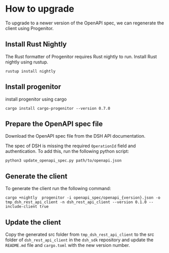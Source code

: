 # How to upgrade
To upgrade to a newer version of the OpenAPI spec, we can regenerate the client using Progenitor.

## Install Rust  Nightly
The Rust formatter of Progenitor requires Rust nightly to run. Install Rust nightly using rustup.

```shell
rustup install nightly
```

## Install progenitor
install progenitor using cargo

```shell
cargo install cargo-progenitor --version 0.7.0
```

## Prepare the OpenAPI spec file
Download the OpenAPI spec file from the DSH API documentation.

The spec of DSH is missing the required `OperationId` field and authentication. To add this, run the following python script:

```shell
python3 update_openapi_spec.py path/to/openapi.json
```

## Generate the client
To generate the client run the following command:

```shell
cargo +nightly  progenitor -i openapi_spec/openapi_{version}.json -o tmp_dsh_rest_api_client -n dsh_rest_api_client --version 0.1.0 --include-client true
```

## Update the client
Copy the generated src folder from `tmp_dsh_rest_api_client` to the src folder of `dsh_rest_api_client` in the `dsh_sdk` repository and update the `README.md` file and `cargo.toml` with the new version number. 
